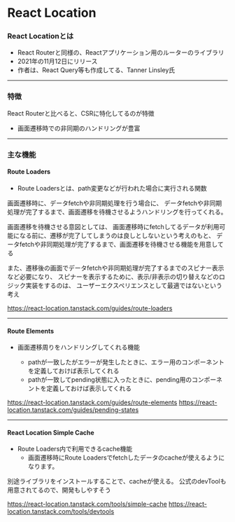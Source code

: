 # React Location


### React Locationとは
- React Routerと同様の、Reactアプリケーション用のルーターのライブラリ
- 2021年の11月12日にリリース
- 作者は、React Query等も作成してる、Tanner Linsley氏

---

### 特徴
React Routerと比べると、CSRに特化してるのが特徴
- 画面遷移時での非同期のハンドリングが豊富

---

### 主な機能

#### Route Loaders
- Route Loadersとは、path変更などが行われた場合に実行される関数

画面遷移時に、データfetchや非同期処理を行う場合に、
データfetchや非同期処理が完了するまで、画面遷移を待機させるようハンドリングを行ってくれる。

画面遷移を待機させる意図としては、
画面遷移時にfetchしてるデータが利用可能になる前に、遷移が完了してしまうのは良しとしないという考えのもと、
データfetchや非同期処理が完了するまで、画面遷移を待機させる機能を用意してる

また、遷移後の画面でデータfetchや非同期処理が完了するまでのスピナー表示など必要になり、
スピナーを表示するために、表示/非表示の切り替えなどのロジック実装をするのは、
ユーザーエクスペリエンスとして最適ではないという考え

https://react-location.tanstack.com/guides/route-loaders

---

#### Route Elements
- 画面遷移周りをハンドリングしてくれる機能

  - pathが一致したがエラーが発生したときに、エラー用のコンポーネントを定義しておけば表示してくれる
  - pathが一致してpending状態に入ったときに、pending用のコンポーネントを定義しておけば表示してくれる


https://react-location.tanstack.com/guides/route-elements
https://react-location.tanstack.com/guides/pending-states

---

#### React Location Simple Cache
- Route Loaders内で利用できるcache機能
  - 画面遷移時にRoute Loadersでfetchしたデータのcacheが使えるようになります。

別途ライブラリをインストールすることで、cacheが使える。
公式のdevToolも用意されてるので、開発もしやすそう

https://react-location.tanstack.com/tools/simple-cache
https://react-location.tanstack.com/tools/devtools
